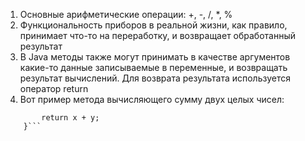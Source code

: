 1. Основные арифметические операции: +, -, /, *, % <br/>
2. Функциональность приборов в реальной жизни, как правило, принимает что-то на переработку, и возвращает обработанный результат <br/>
3. В Java методы также могут принимать в качестве аргументов какие-то данные записываемые в переменные, и возвращать результат вычислений. Для возврата результата используется оператор return <br/>
4. Вот пример метода вычисляющего сумму двух целых чисел:
```public static int sum(int x, int y) {
		return x + y;
	}```